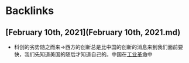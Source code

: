 
# Backlinks
## [February 10th, 2021](February 10th, 2021.md)
- 科创的劣势随之而来→西方的创新总是比中国的创新的消息来到我们面前要快，我们先知道美国的随后才知道自己的。中国在[工业革命](工业革命.md)中


